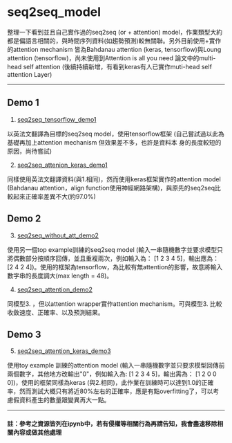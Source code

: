 # seq2seq_model

整理一下看到並且自己實作過的seq2seq (or + attention) model，作業類型大約都是偏語言相關的，與時間序列資料(如趨勢預測)較無關聯。另外目前使用+實作的attention mechanism 皆為Bahdanau attention (keras, tensorflow)與Loung attention (tensorflow)，尚未使用到Attention is all you need 論文中的multi-head self attention (後續持續新增，有看到keras有人已實作muti-head self attention Layer)

---

## Demo 1

1. [seq2seq_tensorflow_demo1](https://github.com/tan800630/seq2seq_model/blob/master/seq2seq_tensorflow_demo1.ipynb)

以英法文翻譯為目標的seq2seq model，使用tensorflow框架 (自己嘗試過以此為基礎再加上attention mechanism 但效果差不多，也許是資料本  身的長度較短的原因，尚待嘗試)

2. [seq2seq_attenion_keras_demo1](https://github.com/tan800630/seq2seq_model/blob/master/seq2seq_attenion_keras_demo1.ipynb)

同樣使用英法文翻譯資料(與1.相同)，然而使用keras框架實作的attention model (Bahdanau attention，align function使用神經網路架構)，與原先的seq2seq比較起來正確率差異不大(約97.0%)

## Demo 2

3. [seq2seq_without_att_demo2](https://github.com/tan800630/seq2seq_model/blob/master/seq2seq_without_att_demo2.ipynb)

使用另一個top example訓練的seq2seq model (輸入一串隨機數字並要求模型只將偶數部分按順序回傳，並且重複兩次，例如輸入為： [1 2 3 4 5]，輸出應為： [2 4 2 4])。使用的框架為tensorflow，為比較有無attention的影響，故意將輸入數字串的長度調大(max length = 48)。

4. [seq2seq_attention_demo2](https://github.com/tan800630/seq2seq_model/blob/master/seq2seq_attention_demo2.ipynb)

同模型3. ，但以attention wrapper實作attention mechanism。可與模型3. 比較收斂速度、正確率、以及預測結果。

## Demo 3

5. [seq2seq_attention_keras_demo3](https://github.com/tan800630/seq2seq_model/blob/master/seq2seq_attention_keras_demo3.ipynb)

使用toy example 訓練的attention model (輸入一串隨機數字並只要求模型回傳前兩個數字，其他地方改輸出"0"，例如輸入為: [1 2 3 4 5]，輸出需為： [1 2 0 0 0])，使用的框架同樣為keras (與2.相同)，此作業在訓練時可以達到1.0的正確率，然而測試大概只有將近80%左右的正確率，應是有點overfitting了，可以考慮假資料產生的數量跟變異再大一點。


---
#### 註：參考之資源皆列在ipynb中，若有侵權等相關行為再請告知，我會盡速移除相關內容或做其他處理
